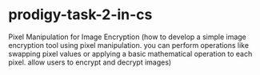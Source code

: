 # prodigy-task-2-in-cs
Pixel Manipulation for Image Encryption (how to develop a simple image encryption tool using pixel manipulation. you can perform operations like swapping pixel values or applying a basic mathematical operation to each pixel. allow users to encrypt and decrypt images)
